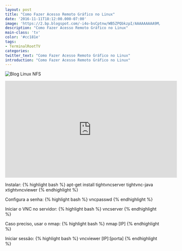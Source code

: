 ```yaml
---
layout: post
title: "Como Fazer Acesso Remoto Gráfico no Linux"
date: '2016-11-11T18:12:00.000-07:00'
image: 'https://2.bp.blogspot.com/-i4o-bsCptnw/WB5ZPQbkzpI/AAAAAAAAA9M/NkCutIZ6GzMNjejJWOIknNjgfqiPdFm5QCLcB/s72-c/blog-linux-ssh-x-window.png'
description: "Como Fazer Acesso Remoto Gráfico no Linux"
main-class: 'tv'
color: '#cc181e'
tags:
- TerminalRootTV
categories:
twitter_text: "Como Fazer Acesso Remoto Gráfico no Linux"
introduction: "Como Fazer Acesso Remoto Gráfico no Linux"
---
```


![Blog Linux NFS](https://2.bp.blogspot.com/-i4o-bsCptnw/WB5ZPQbkzpI/AAAAAAAAA9M/NkCutIZ6GzMNjejJWOIknNjgfqiPdFm5QCLcB/s320/blog-linux-ssh-x-window.png)

<iframe allowfullscreen="" frameborder="0" height="315" src="https://www.youtube.com/embed/wI7ek1ZHUxQ" width="560"></iframe>

Instalar:
{% highlight bash %}
apt-get install tightvncserver tightvnc-java xtightvncviewer
{% endhighlight %}

Configura a senha:
{% highlight bash %}
vncpasswd
{% endhighlight %}

Iniciar o VNC no servidor:
{% highlight bash %}
vncserver
{% endhighlight %}

Caso preciso, usar o nmap:
{% highlight bash %}
nmap [IP]
{% endhighlight %}

Iniciar sessão:
{% highlight bash %}
vncviewer [IP]:[porta]
{% endhighlight %}
